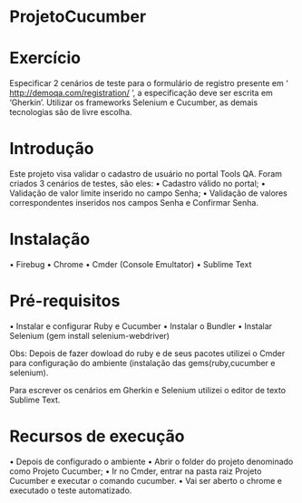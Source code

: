 # ProjetoCucumber

# Exercício

Especificar 2 cenários de teste para o formulário de registro presente em ‘ http://demoqa.com/registration/ ’, a especificação deve ser escrita em ‘Gherkin’. Utilizar os frameworks Selenium e Cucumber, as demais tecnologias são de livre escolha.

# Introdução
Este projeto visa validar o cadastro de usuário no portal Tools QA. Foram criados 3 cenários de testes, são eles:
•	Cadastro válido no portal;
•	Validação de valor limite inserido no campo Senha;
•	Validação de valores correspondentes inseridos nos campos Senha e Confirmar Senha.

# Instalação
•	Firebug
•	Chrome
•	Cmder (Console Emultator)
•	Sublime Text

# Pré-requisitos

•	Instalar e configurar Ruby e Cucumber
•	Instalar o Bundler
•	Instalar Selenium (gem install selenium-webdriver)

Obs: Depois de fazer dowload do ruby e de seus pacotes utilizei o Cmder para configuração do ambiente (instalação das gems(ruby,cucumber e selenium).

Para escrever os cenários em Gherkin e Selenium utilizei o editor de texto Sublime Text.

# Recursos de execução

•	Depois de configurado o ambiente
•	Abrir o folder do projeto denominado como Projeto Cucumber;
•	Ir no Cmder, entrar na pasta raiz Projeto Cucumber e executar o comando cucumber.
•	Vai ser aberto o chrome e executado o teste automatizado.
